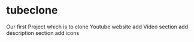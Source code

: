 # tubeclone
Our first Project which is to clone Youtube website 
add Video section
add description section 
add icons 
